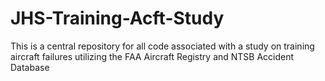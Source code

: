 # JHS-Training-Acft-Study
This is a central repository for all code associated with a study on training aircraft failures utilizing the FAA Aircraft Registry and NTSB Accident Database
